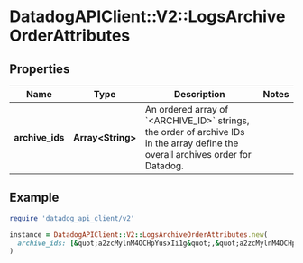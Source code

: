 # DatadogAPIClient::V2::LogsArchiveOrderAttributes

## Properties

| Name | Type | Description | Notes |
| ---- | ---- | ----------- | ----- |
| **archive_ids** | **Array&lt;String&gt;** | An ordered array of &#x60;&lt;ARCHIVE_ID&gt;&#x60; strings, the order of archive IDs in the array define the overall archives order for Datadog. |  |

## Example

```ruby
require 'datadog_api_client/v2'

instance = DatadogAPIClient::V2::LogsArchiveOrderAttributes.new(
  archive_ids: [&quot;a2zcMylnM4OCHpYusxIi1g&quot;,&quot;a2zcMylnM4OCHpYusxIi2g&quot;,&quot;a2zcMylnM4OCHpYusxIi3g&quot;]
)
```


